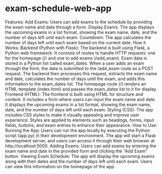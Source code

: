 # exam-schedule-web-app

Features:
Add Exams: Users can add exams to the schedule by providing the exam name and date through a form.
Display Exams: The app displays the upcoming exams in a list format, showing the exam name, date, and the number of days left until each exam.
Countdown: The app calculates the number of days left until each exam based on the current date.
How it Works:
Backend (Python with Flask):
The backend is built using Flask, a Python web framework.
It consists of routes to handle HTTP requests: one for the homepage (/) and one to add exams (/add_exam).
Exam data is stored in a Python list called exam_dates.
When a user adds an exam through the form, the data is submitted to the /add_exam route as a POST request. The backend then processes this request, extracts the exam name and date, calculates the number of days until the exam, and adds this information to the exam_dates list.
The homepage route (/) renders an HTML template (index.html) and passes the exam_dates list to it for display.
Frontend (HTML):
The frontend is built using HTML for structure and content.
It includes a form where users can input the exam name and date.
It displays the upcoming exams in a list format, showing the exam name, date, and the number of days left until each exam.
Styling (CSS):
The app includes CSS styles to make it visually appealing and improve user experience.
Styles are applied to elements such as headings, forms, input fields, buttons, and exam entries to enhance their appearance.
How to Use:
Running the App:
Users can run the app locally by executing the Python script (app.py) in their development environment.
The app will start a Flask development server, and users can access it through their web browser at http://localhost:5000.
Adding Exams:
Users can add exams by entering the exam name and date in the provided form and clicking the "Add Exam" button.
Viewing Exam Schedule:
The app will display the upcoming exams along with their dates and the number of days left until each exam.
Users can view this information on the homepage of the app.
